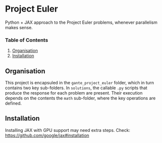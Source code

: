 # Project Euler
Python + JAX approach to the Project Euler problems, whenever parallelism makes sense.


### Table of Contents
1. [Organisation](#organisation)
2. [Installation](#installation)


## Organisation

This project is encapsuled in the `gante_project_euler` folder, which in turn contains two key sub-folders.
In `solutions`, the callable `.py` scripts that produce the response for each problem are present.
Their execution depends on the contents the `math` sub-folder, where the key operations are defined.


## Installation

Installing JAX with GPU support may need extra steps. Check: https://github.com/google/jax#installation
